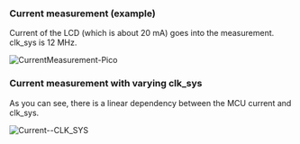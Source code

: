 ### Current measurement (example)

Current of the LCD (which is about 20 mA) goes into the measurement. clk_sys is 12 MHz.

![CurrentMeasurement-Pico](https://github.com/Florian-Wilhelm/Raspberry-Pi/assets/77980708/6b3b72e1-c765-49df-a89c-3788803f1686)

### Current measurement with varying clk_sys

As you can see, there is a linear dependency between the MCU current and clk_sys.

![Current--CLK_SYS](https://github.com/Florian-Wilhelm/Raspberry-Pi/assets/77980708/ec2af30f-42b6-4dd7-bc87-e586dad7b960)

